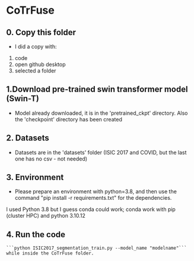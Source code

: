 # CoTrFuse

## 0. Copy this folder
- I did a copy with: 
1. code
2. open github desktop
3. selected a folder

## 1.Download pre-trained swin transformer model (Swin-T)
- Model already downloaded, it is in the 'pretrained_ckpt' directory. Also the 'checkpoint' directory has been created

## 2. Datasets 
- Datasets are in the 'datasets' folder (ISIC 2017 and COVID, but the last one has no csv - not needed)

## 3. Environment

   * Please prepare an environment with python=3.8, and then use the command "pip install -r requirements.txt" for the dependencies.

   I used Python 3.8 but I guess conda could work; conda work with pip (cluster HPC) and python 3.10.12

## 4. Run the code

    ```python ISIC2017_segmentation_train.py --model_name "modelname"``` while inside the CoTrFuse folder.
